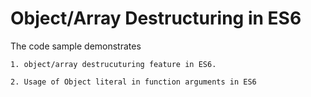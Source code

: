 # Object/Array Destructuring in ES6

The code sample demonstrates 

	1. object/array destrucuturing feature in ES6.
	
	2. Usage of Object literal in function arguments in ES6

